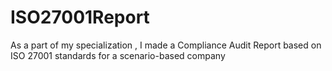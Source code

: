 # ISO27001Report
As a part of my specialization , I made a Compliance Audit Report based on ISO 27001 standards for a scenario-based company

